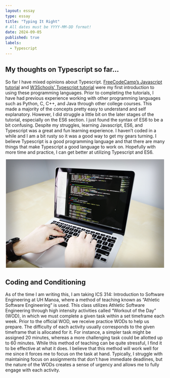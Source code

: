 ```yaml
---
layout: essay
type: essay
title: "Typing It Right"
# All dates must be YYYY-MM-DD format!
date: 2024-09-05
published: true
labels:
  - Typescript
---
```


## My thoughts on Typescript so far...

So far I have mixed opinions about Typescript. [FreeCodeCamp’s Javascript tutorial](https://www.freecodecamp.org/learn/javascript-algorithms-and-data-structures/) and [W3Schools’ Typescript tutorial](https://www.w3schools.com/typescript/index.php) were my first introduction to using these programming languages. Prior to completing the tutorials, I have had previous experience working with other programming languages such as Python, C, C++, and Java through other college courses. This made a majority of the concepts pretty easy to understand and self explanatory. However, I did struggle a little bit on the later stages of the tutorial, especially on the ES6 section. I just found the syntax of ES6 to be a bit confusing. Despite my struggles, learning Javascript, ES6, and Typescript was a great and fun learning experience. I haven’t coded in a while and I am a bit rusty so it was a good way to get my gears turning. I believe Typescript is a good programming language and that there are many things that make Typescript a good language to work on. Hopefully with more time and practice, I can get better at utilizing Typescript and ES6.

<p align="center">
  <img src="../img/typescript-essay/typescript-photo.jpg" width="500px">
</p>
  
## Coding and Conditioning
As of the time I am writing this, I am taking ICS 314: Introduction to Software Engineering at UH Manoa, where a method of teaching known as “Athletic Software Engineering” is used. This class utilizes Athletic Software Engineering through high intensity activities called “Workout of the Day” (WOD), in which we must complete a given task within a set timeframe each week. Prior to the official WOD, we receive practice WODs to help us prepare. The difficulty of each activity usually corresponds to the given timeframe that is allocated for it. For instance, a simpler task might be assigned 20 minutes, whereas a more challenging task could be allotted up to 60 minutes. While this method of teaching can be quite stressful, I find it to be effective at what it does. I believe that this method will work well for me since it forces me to focus on the task at hand. Typically, I struggle with maintaining focus on assignments that don’t have immediate deadlines, but the nature of the WODs creates a sense of urgency and allows me to fully engage with each activity.
